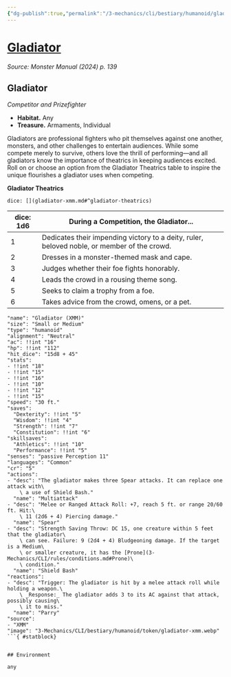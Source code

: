 ```yaml
---
{"dg-publish":true,"permalink":"/3-mechanics/cli/bestiary/humanoid/gladiator-xmm/","tags":["ttrpg-cli/compendium/src/5e/xmm","ttrpg-cli/monster/cr/5","ttrpg-cli/monster/environment/any","ttrpg-cli/monster/size/small-or-medium","ttrpg-cli/monster/type/humanoid"],"noteIcon":""}
---
```


# [Gladiator](3-Mechanics\CLI\bestiary\humanoid/gladiator-xmm.md)
*Source: Monster Manual (2024) p. 139*  

## Gladiator

*Competitor and Prizefighter*

- **Habitat.** Any  
- **Treasure.** Armaments, Individual  

Gladiators are professional fighters who pit themselves against one another, monsters, and other challenges to entertain audiences. While some compete merely to survive, others love the thrill of performing—and all gladiators know the importance of theatrics in keeping audiences excited. Roll on or choose an option from the Gladiator Theatrics table to inspire the unique flourishes a gladiator uses when competing.

**Gladiator Theatrics**

`dice: [](gladiator-xmm.md#^gladiator-theatrics)`

| dice: 1d6 | During a Competition, the Gladiator... |
|-----------|----------------------------------------|
| 1 | Dedicates their impending victory to a deity, ruler, beloved noble, or member of the crowd. |
| 2 | Dresses in a monster-themed mask and cape. |
| 3 | Judges whether their foe fights honorably. |
| 4 | Leads the crowd in a rousing theme song. |
| 5 | Seeks to claim a trophy from a foe. |
| 6 | Takes advice from the crowd, omens, or a pet. |{ #gladiator-theatrics}


```statblock
"name": "Gladiator (XMM)"
"size": "Small or Medium"
"type": "humanoid"
"alignment": "Neutral"
"ac": !!int "16"
"hp": !!int "112"
"hit_dice": "15d8 + 45"
"stats":
- !!int "18"
- !!int "15"
- !!int "16"
- !!int "10"
- !!int "12"
- !!int "15"
"speed": "30 ft."
"saves":
  "Dexterity": !!int "5"
  "Wisdom": !!int "4"
  "Strength": !!int "7"
  "Constitution": !!int "6"
"skillsaves":
  "Athletics": !!int "10"
  "Performance": !!int "5"
"senses": "passive Perception 11"
"languages": "Common"
"cr": "5"
"actions":
- "desc": "The gladiator makes three Spear attacks. It can replace one attack with\
    \ a use of Shield Bash."
  "name": "Multiattack"
- "desc": "Melee or Ranged Attack Roll: +7, reach 5 ft. or range 20/60 ft. Hit:\
    \ 11 (2d6 + 4) Piercing damage."
  "name": "Spear"
- "desc": "Strength Saving Throw: DC 15, one creature within 5 feet that the gladiator\
    \ can see. Failure: 9 (2d4 + 4) Bludgeoning damage. If the target is a Medium\
    \ or smaller creature, it has the [Prone](3-Mechanics/CLI/rules/conditions.md#Prone)\
    \ condition."
  "name": "Shield Bash"
"reactions":
- "desc": "Trigger: The gladiator is hit by a melee attack roll while holding a weapon.\
    \ _Response:_ The gladiator adds 3 to its AC against that attack, possibly causing\
    \ it to miss."
  "name": "Parry"
"source":
- "XMM"
"image": "3-Mechanics/CLI/bestiary/humanoid/token/gladiator-xmm.webp"
```{ #statblock}


## Environment

any